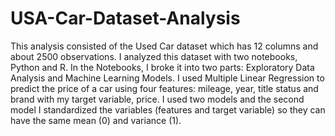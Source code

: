 # USA-Car-Dataset-Analysis

This analysis consisted of the Used Car dataset which has 12 columns and about 2500 observations. I analyzed this dataset with two notebooks, Python and R. In the Notebooks, I broke it into two parts: Exploratory Data Analysis and Machine Learning Models. I used Multiple Linear Regression to predict the price of a car using four features: mileage, year, title status and brand with my target variable, price. I used two models and the second model I standardized the variables (features and target variable) so they can have the same mean (0) and variance (1).

